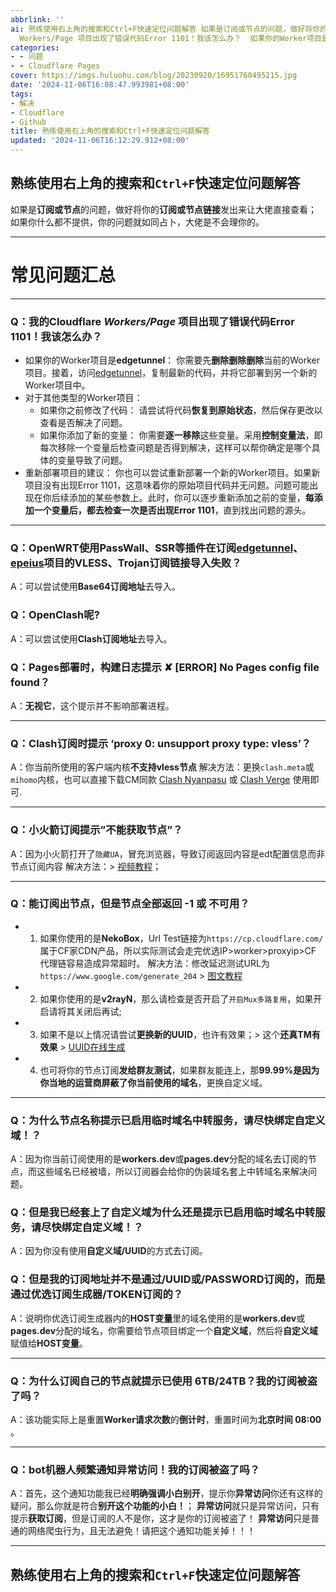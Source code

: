 ```yaml
---
abbrlink: ''
ai: 熟练使用右上角的搜索和Ctrl+F快速定位问题解答 如果是订阅或节点的问题，做好将你的订阅或节点链接发出来让大佬直接查看； 如果你什么都不提供，你的问题就如同占卜，大佬是不会理你的。  常见问题汇总  Q：我的Cloudflare
  Workers/Page 项目出现了错误代码Error 1101！我该怎么办？  如果你的Worker项目是edgetunnel...
categories:
- - 问题
- - Cloudflare Pages
cover: https://imgs.huluohu.com/blog/20230920/16951760495215.jpg
date: '2024-11-06T16:08:47.993981+08:00'
tags:
- 解决
- Cloudflare
- Github
title: 熟练使用右上角的搜索和Ctrl+F快速定位问题解答
updated: '2024-11-06T16:12:29.912+08:00'
---
```

## **熟练使用右上角的搜索和`Ctrl+F`快速定位问题解答**

如果是**订阅或节点**的问题，做好将你的**订阅或节点链接**发出来让大佬直接查看；
如果你什么都不提供，你的问题就如同占卜，大佬是不会理你的。

---

# 常见问题汇总

---

### Q：我的Cloudflare *Workers/Page* 项目出现了错误代码Error 1101！我该怎么办？

* 如果你的Worker项目是**edgetunnel**： 你需要先**删除删除删除**当前的Worker项目。接着，访问[edgetunnel](https://github.com/cmliu/edgetunnel/blob/main/_worker.js)，复制最新的代码，并将它部署到另一个新的Worker项目中。
* 对于其他类型的Worker项目：
  * 如果你之前修改了代码： 请尝试将代码**恢复到原始状态**，然后保存更改以查看是否解决了问题。
  * 如果你添加了新的变量： 你需要**逐一移除**这些变量。采用**控制变量法**，即每次移除一个变量后检查问题是否得到解决，这样可以帮你确定是哪个具体的变量导致了问题。
* 重新部署项目的建议： 你也可以尝试重新部署一个新的Worker项目。如果新项目没有出现Error 1101，这意味着你的原始项目代码并无问题。问题可能出现在你后续添加的某些参数上。此时，你可以逐步重新添加之前的变量，**每添加一个变量后，都去检查一次是否出现Error 1101**，直到找出问题的源头。

---

### Q：OpenWRT使用**PassWall**、**SSR**等插件在订阅[edgetunnel](https://github.com/cmliu/edgetunnel)、[epeius](https://github.com/cmliu/epeius)项目的VLESS、Trojan订阅链接导入失败？

A：可以尝试使用**Base64订阅地址**去导入。

### Q：**OpenClash**呢?

A：可以尝试使用**Clash订阅地址**去导入。


### Q：Pages部署时，构建日志提示 ✘ [ERROR] No Pages config file found？

A：**无视它**，这个提示并不影响部署进程。

---

### Q：Clash订阅时提示 ‘proxy 0: unsupport proxy type: vless’？

A：你当前所使用的客户端内核**不支持vless节点**
解决方法：更换`clash.meta`或`mihomo`内核，也可以直接下载CM同款 [Clash Nyanpasu](https://github.com/LibNyanpasu/clash-nyanpasu) 或 [Clash Verge](https://github.com/clash-verge-rev/clash-verge-rev) 使用即可.

---

### Q：小火箭订阅提示”不能获取节点”？

A：因为小火箭打开了`隐藏UA`，冒充浏览器，导致订阅返回内容是edt配置信息而非节点订阅内容
解决方法：> [视频教程](https://t.me/CMLiussss_channel/97)；

---

### Q：能订阅出节点，但是节点全部返回 **-1** 或 **不可用**？

* 1. 如果你使用的是**NekoBox**，Url Test链接为`https://cp.cloudflare.com/` 属于CF家CDN产品，所以实际测试会走完优选IP>worker>proxyip>CF 代理链容易造成异常超时。
     解决方法：修改延迟测试URL为 `https://www.google.com/generate_204` > [图文教程](https://t.me/CMLiussss_channel/58)
* 2. 如果你使用的是**v2rayN**，那么请检查是否开启了`开启Mux多路复用`，如果开启请将其关闭后再试;
* 3. 如果不是以上情况请尝试**更换新的UUID**，也许有效果；> 这个**还真TM有效果** > [UUID在线生成](https://1024tools.com/uuid)
* 4. 也可将你的节点订阅**发给群友测试**，如果群友能连上，那**99.99%**是因为**你当地的运营商屏蔽了你当前使用的域名**，更换自定义域。

---

### Q：为什么节点名称提示**已启用临时域名中转服务，请尽快绑定自定义域！**？

A：因为你当前订阅使用的是**workers.dev**或**pages.dev**分配的域名去订阅的节点，而这些域名已经被墙，所以订阅器会给你的伪装域名套上中转域名来解决问题。

### Q：但是我已经套上了自定义域为什么还是提示**已启用临时域名中转服务，请尽快绑定自定义域！**？

A：因为你没有使用**自定义域/UUID**的方式去订阅。

### Q：但是我的订阅地址并不是通过/UUID或/PASSWORD订阅的，而是通过**优选订阅生成器/TOKEN**订阅的？

A：说明你优选订阅生成器内的**HOST变量**里的域名使用的是**workers.dev**或**pages.dev**分配的域名，你需要给节点项目绑定一个**自定义域**，然后将**自定义域**赋值给**HOST变量**。

---

### Q：为什么订阅自己的节点就提示已使用 6TB/24TB？我的**订阅被盗**了吗？

A：该功能实际上是重置**Worker请求次数**的**倒计时**，重置时间为**北京时间 08:00** 。

---

### Q：bot机器人频繁通知**异常访问**！我的**订阅被盗**了吗？

A：首先，这个通知功能我已经**明确强调小白别开**，提示你**异常访问**你还有这样的疑问，那么你就是符合**别开这个功能的小白！**；
**异常访问**就只是异常访问，只有提示**获取订阅**，但是订阅的人不是你，这才是你的订阅被盗了！
**异常访问**只是普通的网络爬虫行为，且无法避免！请把这个通知功能关掉！！！

---

## 熟练使用右上角的搜索和`Ctrl+F`快速定位问题解答
